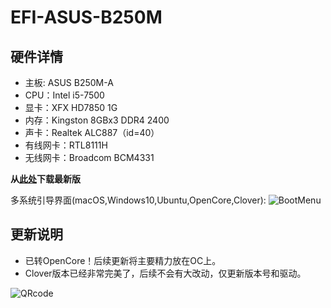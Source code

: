 # EFI-ASUS-B250M

## 硬件详情
- 主板: ASUS B250M-A
- CPU：Intel i5-7500
- 显卡：XFX HD7850 1G
- 内存：Kingston 8GBx3 DDR4 2400
- 声卡：Realtek ALC887（id=40）
- 有线网卡：RTL8111H
- 无线网卡：Broadcom BCM4331

**从[此处](https://github.com/lichongjia/EFI-ASUS-B250M/releases)下载最新版**

多系统引导界面(macOS,Windows10,Ubuntu,OpenCore,Clover):
![BootMenu](./BootMenu.png)

## 更新说明
* 已转OpenCore！后续更新将主要精力放在OC上。
* Clover版本已经非常完美了，后续不会有大改动，仅更新版本号和驱动。

![QRcode](./Other-baks/qrcode_for_wechatblog.jpg)



